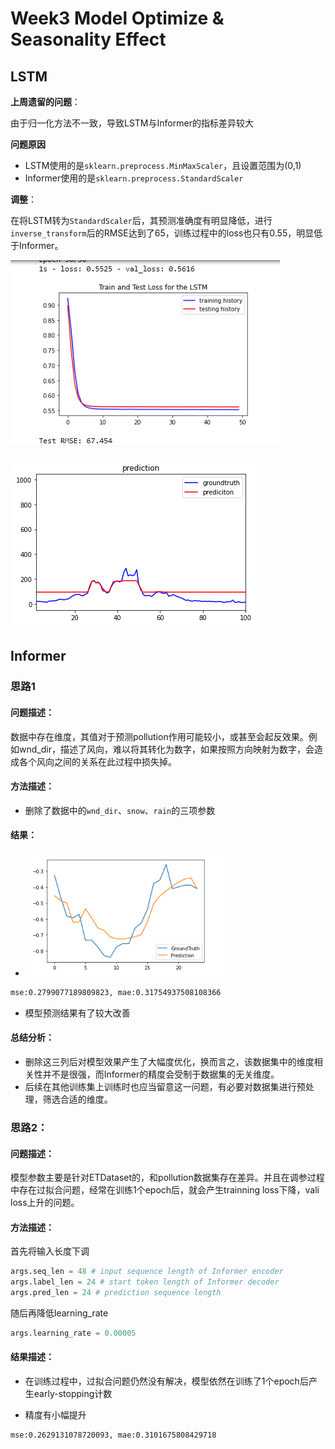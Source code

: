 # Week3 Model Optimize & Seasonality Effect

## LSTM

**上周遗留的问题**：

由于归一化方法不一致，导致LSTM与Informer的指标差异较大

**问题原因**

- LSTM使用的是`sklearn.preprocess.MinMaxScaler`，且设置范围为(0,1)
- Informer使用的是`sklearn.preprocess.StandardScaler`

**调整**：

在将LSTM转为`StandardScaler`后，其预测准确度有明显降低，进行`inverse_transform`后的RMSE达到了65，训练过程中的loss也只有0.55，明显低于Informer。

![image-20210329102358155](img\LSTM_loss.png)

![image-20210329102324962](img\LSTM_pred.png)

## Informer

### 思路1

#### 问题描述：

数据中存在维度，其值对于预测pollution作用可能较小，或甚至会起反效果。例如wnd_dir，描述了风向，难以将其转化为数字，如果按照方向映射为数字，会造成各个风向之间的关系在此过程中损失掉。

#### 方法描述：

- 删除了数据中的`wnd_dir`、`snow`、`rain`的三项参数

#### 结果：

- ![image-20210324144852411](img\Informer.png)

```sh
mse:0.2799077189809823, mae:0.31754937508108366
```

- 模型预测结果有了较大改善

#### 总结分析：

- 删除这三列后对模型效果产生了大幅度优化，换而言之，该数据集中的维度相关性并不是很强，而Informer的精度会受制于数据集的无关维度。
- 后续在其他训练集上训练时也应当留意这一问题，有必要对数据集进行预处理，筛选合适的维度。



### 思路2：

#### 问题描述：

模型参数主要是针对ETDataset的，和pollution数据集存在差异。并且在调参过程中存在过拟合问题，经常在训练1个epoch后，就会产生trainning loss下降，vali loss上升的问题。

#### 方法描述：

首先将输入长度下调

```python
args.seq_len = 48 # input sequence length of Informer encoder
args.label_len = 24 # start token length of Informer decoder
args.pred_len = 24 # prediction sequence length
```

随后再降低learning_rate

```python
args.learning_rate = 0.00005
```

#### 结果描述：

- 在训练过程中，过拟合问题仍然没有解决，模型依然在训练了1个epoch后产生early-stopping计数

- 精度有小幅提升

```sh
mse:0.2629131078720093, mae:0.3101675808429718
```

